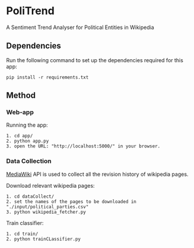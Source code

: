 # PoliTrend
A Sentiment Trend Analyser for Political Entities in Wikipedia



## Dependencies
Run the following command to set up the dependencies required for this app:
```
pip install -r requirements.txt
```

## Method
### Web-app
Running the app:
```
1. cd app/
2. python app.py
3. open the URL: "http://localhost:5000/" in your browser.
```


### Data Collection
[MediaWiki](https://www.mediawiki.org/wiki/API:Parsing_wikitext) API is used to collect all the revision history of wikipedia pages. 

Download relevant wikipedia pages: 
```
1. cd dataCollect/
2. set the names of the pages to be downloaded in "./input/political_parties.csv"
3. python wikipedia_fetcher.py
```
Train classifier:
```
1. cd train/
2. python trainCLassifier.py
```





